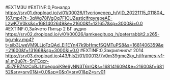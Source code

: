 #EXTM3U
#EXTINF:0,Роналдо 
https://srv01.dropload.io/v/01/00026/f1vcrioveqep_h/VID_20221115_011804_167.mp4?t=3qWg78lVgOq7FIOUZestjclfrqyrepeAE-LzwK7V0ks&s=1681402649&e=21600&f=131657&sp=3000&i=0.0
#EXTINF:0,Зайчето Питър 2 БГ аудио 
https://srv02.dropload.io/v/01/00026/iamkeegjtuoq_h/peterrabbit2.x265-bg.mkv.mp4?t=sib3LweVM9LLjoTzQAd_Ei1EYn47k9bHmcfSQMTuPS8&s=1681406359&e=21600&f=131668&sp=3000&i=0.0
#EXTINF:0,Закрилникът 2014
https://srv03.dropload.io:443/hls2/01/00013/7v0m39gmc2ky_h/iframes-v1-a1.m3u8?t=5nTEqcr-J5i7FRZNzCoBJLltoegoqjK9e6yNN3T6rrQ&s=1681416094&e=21600&f=68152&srv=srv01&i=0.0&sp=0&p1=srv01&p2=srv01
